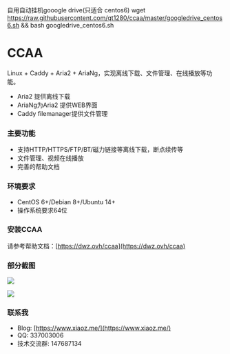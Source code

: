 自用自动挂机gooogle drive(只适合 centos6)
wget https://raw.githubusercontent.com/qt1280/ccaa/master/googledrive_centos6.sh && bash googledrive_centos6.sh

# CCAA

Linux + Caddy + Aria2 + AriaNg，实现离线下载、文件管理、在线播放等功能。

- Aria2 提供离线下载
- AriaNg为Aria2 提供WEB界面
- Caddy filemanager提供文件管理

### 主要功能

* 支持HTTP/HTTPS/FTP/BT/磁力链接等离线下载，断点续传等
* 文件管理、视频在线播放
* 完善的帮助文档

### 环境要求

* CentOS 6+/Debian 8+/Ubuntu 14+
* 操作系统要求64位

### 安装CCAA

请参考帮助文档：[https://dwz.ovh/ccaa](https://dwz.ovh/ccaa)

### 部分截图

![](https://imgurl.org/upload/1810/e8bf5842058b46c5.png)

![](https://imgurl.org/upload/1810/1180fb03eb3117ce.png)

### 联系我

* Blog: [https://www.xiaoz.me/](https://www.xiaoz.me/)
* QQ: 337003006
* 技术交流群: 147687134

